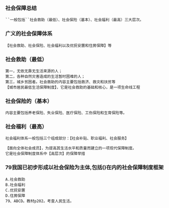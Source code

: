 ### 社会保障总结
    ``一般包括``社会救助（最低）、社会保险（基本）、社会福利（最高）三大层次。
    
### 广义的社会保障体系
    【社会救助、社会保险、社会福利以及优抚安置和住房保障】等   
    
### 社会救助（最低）
    第一，无依无靠无生活来源的人；
    第二，各种自然灾害造成的生活暂时困难的人；
    第三，城乡贫困者。社会救助的内容主要包括救济、救灾和扶贫等
    【城市居民最低生活保障制度】，它是社会救助的基础和核心，是一项生命线工程

### 社会保险的（基本）
    内容主要包括养老保险、失业保险、医疗保险、工伤保险和生育保险等。    

### 社会福利（最高）
    社会福利体系一般包括三个组成部分：【社会补贴、职业福利、社会服务】
    
    【面向全体社会成员】，为提高其生活水平和质量而建立的一项现代保障制度。
    它是社会保障制度体系中【高层次】的保障举措

### 79我国已初步形成以社会保险为主体,包括()在内的社会保障制度框架
    A.社会救助
    B.社会福利
    C.优抚安置
    D.住房保障
    79、ABCD。教材p202。考查人民生活。























        
                